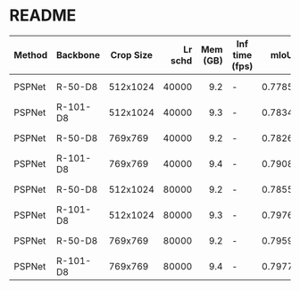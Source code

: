 # README
| Method | Backbone | Crop Size | Lr schd | Mem (GB) | Inf time (fps) |  mIoU  | mIoU(multi scale) |                                                                                                                                                                                                 download                                                                                                                                                                                                 |
|--------|----------|-----------|--------:|---------:|----------------|-------:|-------------------|----------------------------------------------------------------------------------------------------------------------------------------------------------------------------------------------------------------------------------------------------------------------------------------------------------------------------------------------------------------------------------------------------------|
| PSPNet | R-50-D8  | 512x1024  |   40000 |      9.2 | -              | 0.7785 | -                 | [model](https://open-mmlab.s3.ap-northeast-2.amazonaws.com/mmsegmentation/models/pspnet/pspnet_r50-d8_512x1024_40k_cityscapes/pspnet_r50-d8_512x1024_40k_cityscapes_20200605_003338-2966598c.pth) &#124; [log](https://open-mmlab.s3.ap-northeast-2.amazonaws.com/mmsegmentation/models/pspnet/pspnet_r50-d8_512x1024_40k_cityscapes/pspnet_r50-d8_512x1024_40k_cityscapes_20200605_003338.log.json)     |
| PSPNet | R-101-D8 | 512x1024  |   40000 |      9.3 | -              | 0.7834 | -                 | [model](https://open-mmlab.s3.ap-northeast-2.amazonaws.com/mmsegmentation/models/pspnet/pspnet_r101-d8_512x1024_40k_cityscapes/pspnet_r101-d8_512x1024_40k_cityscapes_20200604_232751-467e7cf4.pth) &#124; [log](https://open-mmlab.s3.ap-northeast-2.amazonaws.com/mmsegmentation/models/pspnet/pspnet_r101-d8_512x1024_40k_cityscapes/pspnet_r101-d8_512x1024_40k_cityscapes_20200604_232751.log.json) |
| PSPNet | R-50-D8  | 769x769   |   40000 |      9.2 | -              | 0.7826 | -                 | [model](https://open-mmlab.s3.ap-northeast-2.amazonaws.com/mmsegmentation/models/pspnet/pspnet_r50-d8_769x769_40k_cityscapes/pspnet_r50-d8_769x769_40k_cityscapes_20200606_112725-86638686.pth) &#124; [log](https://open-mmlab.s3.ap-northeast-2.amazonaws.com/mmsegmentation/models/pspnet/pspnet_r50-d8_769x769_40k_cityscapes/pspnet_r50-d8_769x769_40k_cityscapes_20200606_112725.log.json)         |
| PSPNet | R-101-D8 | 769x769   |   40000 |      9.4 | -              | 0.7908 | -                 | [model](https://open-mmlab.s3.ap-northeast-2.amazonaws.com/mmsegmentation/models/pspnet/pspnet_r101-d8_769x769_40k_cityscapes/pspnet_r101-d8_769x769_40k_cityscapes_20200606_112753-61c6f5be.pth) &#124; [log](https://open-mmlab.s3.ap-northeast-2.amazonaws.com/mmsegmentation/models/pspnet/pspnet_r101-d8_769x769_40k_cityscapes/pspnet_r101-d8_769x769_40k_cityscapes_20200606_112753.log.json)     |
| PSPNet | R-50-D8  | 512x1024  |   80000 |      9.2 | -              | 0.7855 | -                 | [model](https://open-mmlab.s3.ap-northeast-2.amazonaws.com/mmsegmentation/models/pspnet/pspnet_r50-d8_512x1024_80k_cityscapes/pspnet_r50-d8_512x1024_80k_cityscapes_20200606_112131-2376f12b.pth) &#124; [log](https://open-mmlab.s3.ap-northeast-2.amazonaws.com/mmsegmentation/models/pspnet/pspnet_r50-d8_512x1024_80k_cityscapes/pspnet_r50-d8_512x1024_80k_cityscapes_20200606_112131.log.json)     |
| PSPNet | R-101-D8 | 512x1024  |   80000 |      9.3 | -              | 0.7976 | -                 | [model](https://open-mmlab.s3.ap-northeast-2.amazonaws.com/mmsegmentation/models/pspnet/pspnet_r101-d8_512x1024_80k_cityscapes/pspnet_r101-d8_512x1024_80k_cityscapes_20200606_112211-e1e1100f.pth) &#124; [log](https://open-mmlab.s3.ap-northeast-2.amazonaws.com/mmsegmentation/models/pspnet/pspnet_r101-d8_512x1024_80k_cityscapes/pspnet_r101-d8_512x1024_80k_cityscapes_20200606_112211.log.json) |
| PSPNet | R-50-D8  | 769x769   |   80000 |      9.2 | -              | 0.7959 | -                 | [model](https://open-mmlab.s3.ap-northeast-2.amazonaws.com/mmsegmentation/models/pspnet/pspnet_r50-d8_769x769_80k_cityscapes/pspnet_r50-d8_769x769_80k_cityscapes_20200606_210121-5ccf03dd.pth) &#124; [log](https://open-mmlab.s3.ap-northeast-2.amazonaws.com/mmsegmentation/models/pspnet/pspnet_r50-d8_769x769_80k_cityscapes/pspnet_r50-d8_769x769_80k_cityscapes_20200606_210121.log.json)         |
| PSPNet | R-101-D8 | 769x769   |   80000 |      9.4 | -              | 0.7977 | -                 | [model](https://open-mmlab.s3.ap-northeast-2.amazonaws.com/mmsegmentation/models/pspnet/pspnet_r101-d8_769x769_80k_cityscapes/pspnet_r101-d8_769x769_80k_cityscapes_20200606_225055-dba412fa.pth) &#124; [log](https://open-mmlab.s3.ap-northeast-2.amazonaws.com/mmsegmentation/models/pspnet/pspnet_r101-d8_769x769_80k_cityscapes/pspnet_r101-d8_769x769_80k_cityscapes_20200606_225055.log.json)     |
